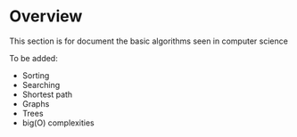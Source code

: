 # Overview
This section is for document the basic algorithms seen in computer science

To be added:
* Sorting
* Searching
* Shortest path
* Graphs
* Trees
* big(O) complexities
